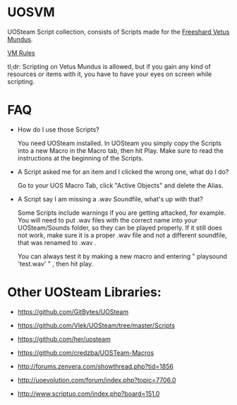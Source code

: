 # UOSVM
UOSteam Script collection, consists of Scripts made for the [Freeshard Vetus Mundus](http://vetus-mundus.de/).

[VM Rules](https://vetus-mundus.de/index.php?article/2-shardrules/)


tl;dr: Scripting on Vetus Mundus is allowed, but if you gain any kind of resources or items with it, you have to have your eyes on screen while scripting.

# FAQ

- How do I use those Scripts?

  You need UOSteam installed. In UOSteam you simply copy the Scripts into a new Macro in the Macro tab, then hit Play. Make sure to read the instructions at the beginning of the Scripts.

- A Script asked me for an item and I clicked the wrong one, what do I do?

  Go to your UOS Macro Tab, click "Active Objects" and delete the Alias.

- A Script say I am missing a .wav Soundfile, what's up with that?

  Some Scripts include warnings if you are getting attacked, for example. You will need to put .wav files with the correct name into your UOSteam/Sounds folder, so they can be played properly. If it still does not work, make sure it is a proper .wav file and not a different soundfile, that was renamed to .wav .

  You can always test it by making a new macro and entering  " playsound 'test.wav' " , then hit play.

# Other UOSteam Libraries:

- https://github.com/GitBytes/UOSteam

- https://github.com/Vlek/UOSteam/tree/master/Scripts

- https://github.com/her/uosteam

- https://github.com/credzba/UOSTeam-Macros

- http://forums.zenvera.com/showthread.php?tid=1856

- http://uoevolution.com/forum/index.php?topic=7706.0

- http://www.scriptuo.com/index.php?board=151.0
